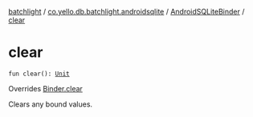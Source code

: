 [batchlight](../../index.md) / [co.yello.db.batchlight.androidsqlite](../index.md) / [AndroidSQLiteBinder](index.md) / [clear](clear.md)

# clear

`fun clear(): `[`Unit`](https://kotlinlang.org/api/latest/jvm/stdlib/kotlin/-unit/index.html)

Overrides [Binder.clear](../../co.yello.db.batchlight/-binder/clear.md)

Clears any bound values.

